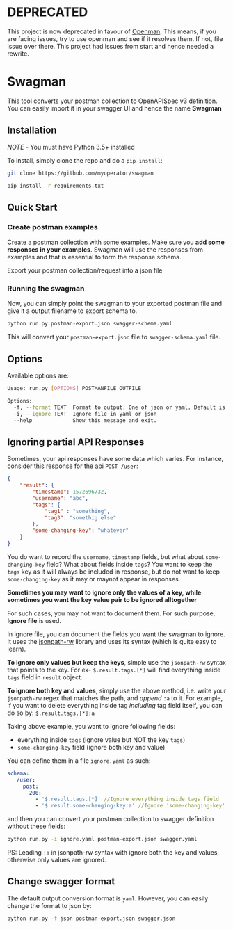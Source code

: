 # DEPRECATED

This project is now deprecated in favour of [Openman](https://github.com/codeasashu/openman).
This means, if you are facing issues, try to use openman and see if it resolves them. If not,
file issue over there. This project had issues from start and hence needed a rewrite.


# Swagman

This tool converts your postman collection to OpenAPISpec v3 definition. You can easily
import it in your swagger UI and hence the name **Swagman**

## Installation

*NOTE* - You must have Python 3.5+ installed

To install, simply clone the repo and do a `pip install`:

```sh
git clone https://github.com/myoperator/swagman

pip install -r requirements.txt
```

## Quick Start

### Create postman examples
Create a postman collection with some examples. Make sure you **add some responses in your examples**. Swagman will use the responses from examples and that is essential to form the
response schema.

Export your postman collection/request into a json file

### Running the swagman

Now, you can simply point the swagman to your exported postman file and give it a output filename to export schema to.

```sh
python run.py postman-export.json swagger-schema.yaml
```

This will convert your `postman-export.json` file to `swagger-schema.yaml` file.

## Options

Available options are:

```sh
Usage: run.py [OPTIONS] POSTMANFILE OUTFILE

Options:
  -f, --format TEXT  Format to output. One of json or yaml. Default is yaml
  -i, --ignore TEXT  Ignore file in yaml or json
  --help             Show this message and exit.
```

## Ignoring partial API Responses

Sometimes, your api responses have some data which varies. For instance, consider this response for the api `POST /user`:

```json
{
    "result": {
        "timestamp": 1572696732,
        "username": "abc",
        "tags": {
            "tag1" : "something",
            "tag3": "somethig else"
        },
        "some-changing-key": "whatever"
    }
}
```

You do want to record the `username`, `timestamp` fields, but what about `some-changing-key` field? What about fields inside `tags`? You want to keep the `tags` key as it will always be included in response, but do not want to keep `some-changing-key` as it may or maynot appear in responses.

**Sometimes you may want to ignore only the values of a key, while sometimes you want the key value pair to be ignored alltogether**

For such cases, you may not want to document them. For such purpose, **Ignore file** is used.

In ignore file, you can document the fields you want the swagman to ignore. It uses the [jsonpath-rw](https://pypi.org/project/jsonpath-rw/) library and uses its syntax (which is quite easy to learn).

**To ignore only values but keep the keys**, simple use the `jsonpath-rw` syntax that points to the key. For ex- `$.result.tags.[*]` will find everything inside `tags` field in `result` object.

**To ignore both key and values**, simply use the above method, i.e. write your `jsonpath-rw` regex that matches the path, and *append* `:a` to it. For example, if you want to delete everything inside tag *including* tag field itself, you can do so by: `$.result.tags.[*]:a`


Taking above example, you want to ignore following fields:

- everything inside `tags` (ignore value but NOT the key `tags`)
- `some-changing-key` field (ignore both key and value)

You can define them in a file `ignore.yaml` as such:

```yaml
schema:
   /user:
     post:
       200:
         - '$.result.tags.[*]' //Ignore everything inside tags field
         - '$.result.some-changing-key:a' //Ignore 'some-changing-key'. Note the leading :a 
```

and then you can convert your postman collection to swagger definition without these fields:

```sh
python run.py -i ignore.yaml postman-export.json swagger.yaml
```

PS: Leading `:a` in jsonpath-rw syntax with ignore both the key and values, otherwise only values are ignored.

## Change swagger format

The default output conversion format is `yaml`. However, you can easily change the format to json by:

```sh
python run.py -f json postman-export.json swagger.json
```
